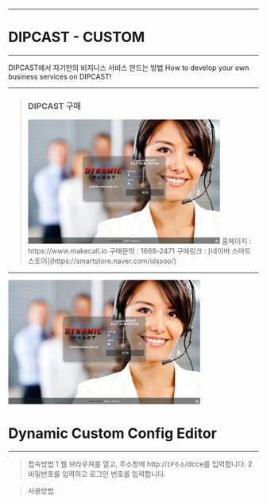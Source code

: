 ***
# DIPCAST - CUSTOM
***
DIPCAST에서 자기만의 비지니스 서비스 만드는 방법
How to develop your own business services on DIPCAST!
***

> ### DIPCAST 구매
> <img src="resources/images/login-bg.png" width="386" height="250"/>     
> 홈페이지 : https://www.makecall.io     
> 구매문의 : 1668-2471     
> 구매링크 : [네이버 스마트 스토어](https://smartstore.naver.com/olssoo/)     
***
<img src="resources/images/login-bg.png" width="386" height="250"/>


# Dynamic Custom Config Editor
***

> 접속방법
1 웹 브라우져를 열고, 주소창에 http://```IP주소```/dcce를 입력합니다. 
2 비밀번호를 입력하고 로그인 번호를 입력합니다.

> 사용방법

